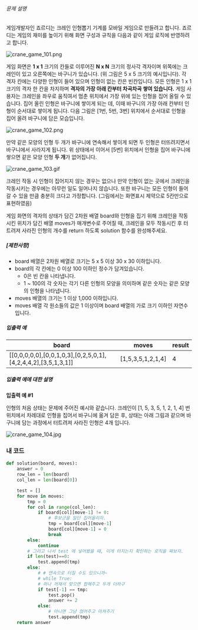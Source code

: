 ###### 문제 설명

게임개발자인 죠르디는 크레인 인형뽑기 기계를 모바일 게임으로 만들려고 합니다.
죠르디는 게임의 재미를 높이기 위해 화면 구성과 규칙을 다음과 같이 게임 로직에 반영하려고 합니다.

![crane_game_101.png](https://grepp-programmers.s3.ap-northeast-2.amazonaws.com/files/production/69f1cd36-09f4-4435-8363-b71a650f7448/crane_game_101.png)

게임 화면은 **1 x 1** 크기의 칸들로 이루어진 **N x N** 크기의 정사각 격자이며 위쪽에는 크레인이 있고 오른쪽에는 바구니가 있습니다. (위 그림은 5 x 5 크기의 예시입니다). 각 격자 칸에는 다양한 인형이 들어 있으며 인형이 없는 칸은 빈칸입니다. 모든 인형은 1 x 1 크기의 격자 한 칸을 차지하며 **격자의 가장 아래 칸부터 차곡차곡 쌓여 있습니다.** 게임 사용자는 크레인을 좌우로 움직여서 멈춘 위치에서 가장 위에 있는 인형을 집어 올릴 수 있습니다. 집어 올린 인형은 바구니에 쌓이게 되는 데, 이때 바구니의 가장 아래 칸부터 인형이 순서대로 쌓이게 됩니다. 다음 그림은 [1번, 5번, 3번] 위치에서 순서대로 인형을 집어 올려 바구니에 담은 모습입니다.

![crane_game_102.png](https://grepp-programmers.s3.ap-northeast-2.amazonaws.com/files/production/638e2162-b1e4-4bbb-b0d7-62d31e97d75c/crane_game_102.png)

만약 같은 모양의 인형 두 개가 바구니에 연속해서 쌓이게 되면 두 인형은 터뜨려지면서 바구니에서 사라지게 됩니다. 위 상태에서 이어서 [5번] 위치에서 인형을 집어 바구니에 쌓으면 같은 모양 인형 **두 개**가 없어집니다.

![crane_game_103.gif](https://grepp-programmers.s3.ap-northeast-2.amazonaws.com/files/production/8569d736-091e-4771-b2d3-7a6e95a20c22/crane_game_103.gif)

크레인 작동 시 인형이 집어지지 않는 경우는 없으나 만약 인형이 없는 곳에서 크레인을 작동시키는 경우에는 아무런 일도 일어나지 않습니다. 또한 바구니는 모든 인형이 들어갈 수 있을 만큼 충분히 크다고 가정합니다. (그림에서는 화면표시 제약으로 5칸만으로 표현하였음)

게임 화면의 격자의 상태가 담긴 2차원 배열 board와 인형을 집기 위해 크레인을 작동시킨 위치가 담긴 배열 moves가 매개변수로 주어질 때, 크레인을 모두 작동시킨 후 터트려져 사라진 인형의 개수를 return 하도록 solution 함수를 완성해주세요.

##### **[제한사항]**

- board 배열은 2차원 배열로 크기는 5 x 5 이상 30 x 30 이하입니다.
- board의 각 칸에는 0 이상 100 이하인 정수가 담겨있습니다.
  - 0은 빈 칸을 나타냅니다.
  - 1 ~ 100의 각 숫자는 각기 다른 인형의 모양을 의미하며 같은 숫자는 같은 모양의 인형을 나타냅니다.
- moves 배열의 크기는 1 이상 1,000 이하입니다.
- moves 배열 각 원소들의 값은 1 이상이며 board 배열의 가로 크기 이하인 자연수입니다.

##### **입출력 예**

| board                                                        | moves             | result |
| ------------------------------------------------------------ | ----------------- | ------ |
| [[0,0,0,0,0],[0,0,1,0,3],[0,2,5,0,1],[4,2,4,4,2],[3,5,1,3,1]] | [1,5,3,5,1,2,1,4] | 4      |

##### **입출력 예에 대한 설명**

**입출력 예 #1**

인형의 처음 상태는 문제에 주어진 예시와 같습니다. 크레인이 [1, 5, 3, 5, 1, 2, 1, 4] 번 위치에서 차례대로 인형을 집어서 바구니에 옮겨 담은 후, 상태는 아래 그림과 같으며 바구니에 담는 과정에서 터트려져 사라진 인형은 4개 입니다.

![crane_game_104.jpg](https://grepp-programmers.s3.ap-northeast-2.amazonaws.com/files/production/bb0f59c7-6b72-485a-8302-217fe53ea88f/crane_game_104.jpg)



### 내 코드

```python
def solution(board, moves):
    answer = 0
    row_len = len(board)
    col_len = len(board[0])

    test = []
    for move in moves:
        tmp = 0
        for col in range(col_len):
            if board[col][move-1] != 0:
                # 후보군을 일단 집어올리자.
                tmp = board[col][move-1]
                board[col][move-1] = 0
                break
        else:
            continue
        # 그리고 나서 test 에 넣어봤을 때, 이게 터지는지 확인하는 로직을 짜보자.
        if len(test)==0:
            test.append(tmp)
        else:
            # # 연속으로 터질 수도 있으니까~
            # while True:
            # 하나 꺼재서 맞으면 팝해주고 두개 더하구
            if test[-1] == tmp:
                test.pop()
                answer += 2
            else:
                # 아니면 그냥 얹어주고 마쳐주기
                test.append(tmp)
    return answer
```

